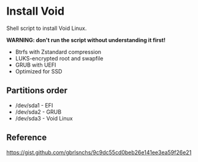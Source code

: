 # Install Void
Shell script to install Void Linux.

**WARNING: don't run the script without understanding it first!**

- Btrfs with Zstandard compression
- LUKS-encrypted root and swapfile
- GRUB with UEFI
- Optimized for SSD

## Partitions order
- /dev/sda1 - EFI
- /dev/sda2 - GRUB
- /dev/sda3 - Void Linux

## Reference
https://gist.github.com/gbrlsnchs/9c9dc55cd0beb26e141ee3ea59f26e21
